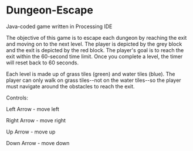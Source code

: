 # Dungeon-Escape
Java-coded game written in Processing IDE

The objective of this game is to escape each dungeon by reaching the exit and moving on to the next level. The player is depicted by the grey block and the exit is depicted by the red block. The player's goal is to reach the exit within the 60-second time limit. Once you complete a level, the timer will reset back to 60 seconds.

Each level is made up of grass tiles (green) and water tiles (blue). The player can only walk on grass tiles--not on the water tiles--so the player must navigate around the obstacles to reach the exit.

Controls:

Left Arrow - move left

Right Arrow - move right

Up Arrow - move up

Down Arrow - move down
